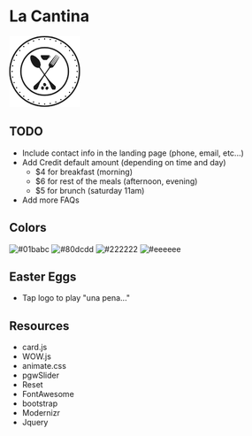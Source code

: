 # La Cantina

![logo](resources/logo-black.png)

## TODO

- Include contact info in the landing page (phone, email, etc...)
- Add Credit default amount (depending on time and day)
  - $4 for breakfast (morning)
  - $6 for rest of the meals (afternoon, evening)
  - $5 for brunch (saturday 11am)
- Add more FAQs

## Colors

![#01babc](http://via.placeholder.com/150/01babc/000000?text=action)
![#80dcdd](http://via.placeholder.com/150/80dcdd/000000?text=highlight)
![#222222](http://via.placeholder.com/150/222222/ffffff?text=darkish)
![#eeeeee](http://via.placeholder.com/150/eeeeee/000000?text=lightish)

## Easter Eggs

- Tap logo to play "una pena..."

## Resources

- card.js
- WOW.js
- animate.css
- pgwSlider
- Reset
- FontAwesome
- bootstrap
- Modernizr
- Jquery
